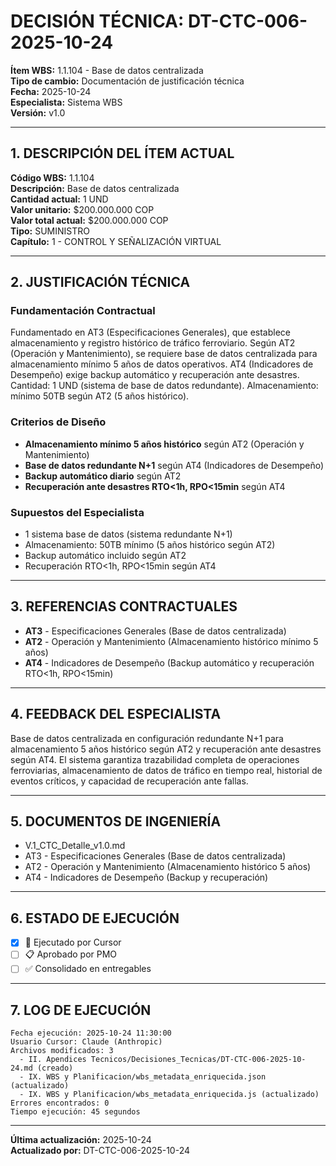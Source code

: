 # DECISIÓN TÉCNICA: DT-CTC-006-2025-10-24
**Ítem WBS:** 1.1.104 - Base de datos centralizada  
**Tipo de cambio:** Documentación de justificación técnica  
**Fecha:** 2025-10-24  
**Especialista:** Sistema WBS  
**Versión:** v1.0  

---

## 1. DESCRIPCIÓN DEL ÍTEM ACTUAL

**Código WBS:** 1.1.104  
**Descripción:** Base de datos centralizada  
**Cantidad actual:** 1 UND  
**Valor unitario:** $200.000.000 COP  
**Valor total actual:** $200.000.000 COP  
**Tipo:** SUMINISTRO  
**Capítulo:** 1 - CONTROL Y SEÑALIZACIÓN VIRTUAL  

---

## 2. JUSTIFICACIÓN TÉCNICA

### Fundamentación Contractual

Fundamentado en AT3 (Especificaciones Generales), que establece almacenamiento y registro histórico de tráfico ferroviario. Según AT2 (Operación y Mantenimiento), se requiere base de datos centralizada para almacenamiento mínimo 5 años de datos operativos. AT4 (Indicadores de Desempeño) exige backup automático y recuperación ante desastres. Cantidad: 1 UND (sistema de base de datos redundante). Almacenamiento: mínimo 50TB según AT2 (5 años histórico).

### Criterios de Diseño

- **Almacenamiento mínimo 5 años histórico** según AT2 (Operación y Mantenimiento)
- **Base de datos redundante N+1** según AT4 (Indicadores de Desempeño)
- **Backup automático diario** según AT2
- **Recuperación ante desastres RTO<1h, RPO<15min** según AT4

### Supuestos del Especialista

- 1 sistema base de datos (sistema redundante N+1)
- Almacenamiento: 50TB mínimo (5 años histórico según AT2)
- Backup automático incluido según AT2
- Recuperación RTO<1h, RPO<15min según AT4

---

## 3. REFERENCIAS CONTRACTUALES

- **AT3** - Especificaciones Generales (Base de datos centralizada)
- **AT2** - Operación y Mantenimiento (Almacenamiento histórico mínimo 5 años)
- **AT4** - Indicadores de Desempeño (Backup automático y recuperación RTO<1h, RPO<15min)

---

## 4. FEEDBACK DEL ESPECIALISTA

Base de datos centralizada en configuración redundante N+1 para almacenamiento 5 años histórico según AT2 y recuperación ante desastres según AT4. El sistema garantiza trazabilidad completa de operaciones ferroviarias, almacenamiento de datos de tráfico en tiempo real, historial de eventos críticos, y capacidad de recuperación ante fallas.

---

## 5. DOCUMENTOS DE INGENIERÍA

- V.1_CTC_Detalle_v1.0.md
- AT3 - Especificaciones Generales (Base de datos centralizada)
- AT2 - Operación y Mantenimiento (Almacenamiento histórico 5 años)
- AT4 - Indicadores de Desempeño (Backup y recuperación)

---

## 6. ESTADO DE EJECUCIÓN

- [x] 🔧 Ejecutado por Cursor
- [ ] 📋 Aprobado por PMO
- [ ] ✅ Consolidado en entregables

---

## 7. LOG DE EJECUCIÓN

```
Fecha ejecución: 2025-10-24 11:30:00
Usuario Cursor: Claude (Anthropic)
Archivos modificados: 3
  - II. Apendices Tecnicos/Decisiones_Tecnicas/DT-CTC-006-2025-10-24.md (creado)
  - IX. WBS y Planificacion/wbs_metadata_enriquecida.json (actualizado)
  - IX. WBS y Planificacion/wbs_metadata_enriquecida.js (actualizado)
Errores encontrados: 0
Tiempo ejecución: 45 segundos
```

---

**Última actualización:** 2025-10-24  
**Actualizado por:** DT-CTC-006-2025-10-24

